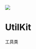 [![](https://jitpack.io/v/Kylewwb/UtilKit.svg)](https://jitpack.io/#Kylewwb/UtilKit)


# UtilKit
工具类
